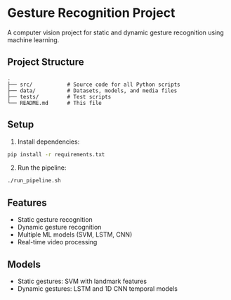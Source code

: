 # Gesture Recognition Project

A computer vision project for static and dynamic gesture recognition using machine learning.

## Project Structure

```
.
├── src/           # Source code for all Python scripts
├── data/          # Datasets, models, and media files
├── tests/         # Test scripts
└── README.md      # This file
```

## Setup

1. Install dependencies:
```bash
pip install -r requirements.txt
```

2. Run the pipeline:
```bash
./run_pipeline.sh
```

## Features

- Static gesture recognition
- Dynamic gesture recognition
- Multiple ML models (SVM, LSTM, CNN)
- Real-time video processing

## Models

- Static gestures: SVM with landmark features
- Dynamic gestures: LSTM and 1D CNN temporal models
